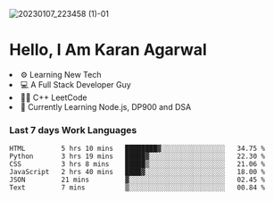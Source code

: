 ![20230107_223458 (1)-01](https://user-images.githubusercontent.com/85556603/212357966-4002f7aa-471b-4b3c-923d-f2b0d543cad5.jpeg)


<h1>Hello, I Am Karan Agarwal</h1>
<li>⚙ Learning New Tech</li>
<li>💻 A Full Stack Developer Guy</li>
<li>👨‍💻 C++ <a>LeetCode</a></li>
<li>🙌 Currently Learning Node.js, DP900 and DSA</li>  
  
<h3>Last 7 days Work Languages </h3> 
 
<!--START_SECTION:waka-->

```text
HTML         5 hrs 10 mins   ████████▓░░░░░░░░░░░░░░░░   34.75 %
Python       3 hrs 19 mins   █████▓░░░░░░░░░░░░░░░░░░░   22.30 %
CSS          3 hrs 8 mins    █████▒░░░░░░░░░░░░░░░░░░░   21.06 %
JavaScript   2 hrs 40 mins   ████▓░░░░░░░░░░░░░░░░░░░░   18.00 %
JSON         21 mins         ▓░░░░░░░░░░░░░░░░░░░░░░░░   02.45 %
Text         7 mins          ▒░░░░░░░░░░░░░░░░░░░░░░░░   00.84 %
```

<!--END_SECTION:waka-->
